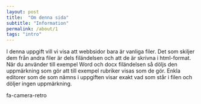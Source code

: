 ```yaml
---
layout: post
title:  "Om denna sida"
subtitle: "Information"
permalink: /about/1
tags: "intro"
---
```

I denna uppgift vill vi visa att webbsidor bara är vanliga filer. Det som skiljer dem från andra filer är dels filändelsen och att de är skrivna i html-format. När du använder till exempel Word och docx filändelsen så döljs den uppmärkning som gör att till exempel rubriker visas som de gör. Enkla editorer som de som nämns i uppgiften visar exakt vad som står i filen och döljer ingen uppmärkning.

<i class="fa fa-camera-retro"></i>fa-camera-retro
